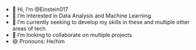 - 👋 Hi, I’m @Einstein017
- 👀 I’m interested in Data Analysis and Machine Learning
- 🌱 I’m currently seeking to develop my skills in these and multiple other areas of tech
- 💞️ I’m looking to collaborate on multiple projects
- 😄 Pronouns: He/him


<!---
Einstein017/Einstein017 is a ✨ special ✨ repository because its `README.md` (this file) appears on your GitHub profile.
You can click the Preview link to take a look at your changes.
--->
